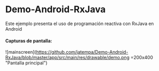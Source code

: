 # Demo-Android-RxJava
Este ejemplo presenta el uso de programación reactiva con RxJava en Android

#### Capturas de pantalla:
![mainscreen](https://github.com/jatempa/Demo-Android-RxJava/blob/master/app/src/main/res/drawable/demo.png =200x400 "Pantalla principal")
